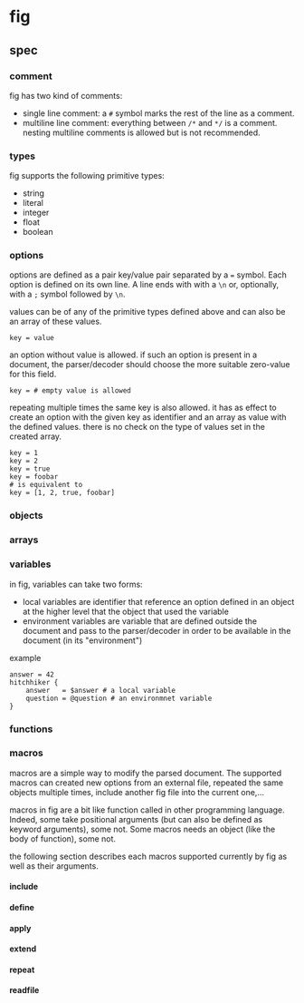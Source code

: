 # fig

## spec

### comment

fig has two kind of comments:

* single line comment: a `#` symbol marks the rest of the line as a comment.
* multiline line comment: everything between `/*` and `*/` is a comment. nesting multiline comments is allowed but is not recommended.

### types

fig supports the following primitive types:

* string
* literal
* integer
* float
* boolean

### options

options are defined as a pair  key/value pair separated by a `=` symbol. Each option is defined on its own line. A line ends with with a `\n` or, optionally, with a `;` symbol followed by `\n`.

values can be of any of the primitive types defined above and can also be an array of these values.

```
key = value
```

an option without value is allowed. if such an option is present in a document, the parser/decoder should choose the more suitable zero-value for this field.

```
key = # empty value is allowed
```

repeating multiple times the same key is also allowed. it has as effect to create an option with the given key as identifier and an array as value with the defined values. there is no check on the type of values set in the created array.

```
key = 1
key = 2
key = true
key = foobar
# is equivalent to
key = [1, 2, true, foobar]
```

### objects

### arrays

### variables

in fig, variables can take two forms:

* local variables are identifier that reference an option defined in an object at the higher level that the object that used the variable
* environment variables are variable that are defined outside the document and pass to the parser/decoder in order to be available in the document (in its "environment")

example
```
answer = 42
hitchhiker {
    answer   = $answer # a local variable
    question = @question # an environmnet variable
}
```

### functions

### macros

macros are a simple way to modify the parsed document. The supported macros can created new options from an external file, repeated the same objects multiple times, include another fig file into the current one,...

macros in fig are a bit like function called in other programming language. Indeed, some take positional arguments (but can also be defined as keyword arguments), some not. Some macros needs an object (like the body of function), some not.

the following section describes each macros supported currently by fig as well as their arguments.

#### include

#### define

#### apply

#### extend

#### repeat

#### readfile
